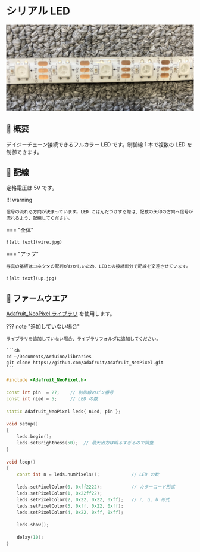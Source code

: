 # シリアル LED

![alt text](thumbnail.jpg)

## 🌟 概要

デイジーチェーン接続できるフルカラー LED です。制御線 1 本で複数の LED を制御できます。

## 🌟 配線

定格電圧は 5V です。

!!! warning

    信号の流れる方向が決まっています。LED にはんだづけする際は、記載の矢印の方向へ信号が流れるよう、配線してください。

=== "全体"

    ![alt text](wire.jpg)

=== "アップ"

    写真の基板はコネクタの配列がおかしいため、LEDとの接続部分で配線を交差させています。

    ![alt text](up.jpg)

## 🌟 ファームウエア

[Adafruit_NeoPixel ライブラリ](https://github.com/adafruit/Adafruit_NeoPixel) を使用します。

??? note "追加していない場合"

    ライブラリを追加していない場合、ライブラリフォルダに追加してください。

    ```sh
    cd ~/Documents/Arduino/libraries
    git clone https://github.com/adafruit/Adafruit_NeoPixel.git
    ```

```cpp title="RaspberryPi Pico での使用例"
#include <Adafruit_NeoPixel.h>

const int pin  = 27;    // 制御線のピン番号
const int nLed = 5;     // LED の数

static Adafruit_NeoPixel leds{ nLed, pin };

void setup()
{
    leds.begin();
    leds.setBrightness(50);  // 最大出力は明るすぎるので調整
}

void loop()
{
    const int n = leds.numPixels();            // LED の数

    leds.setPixelColor(0, 0xff2222);           // カラーコード形式
    leds.setPixelColor(1, 0x22ff22);
    leds.setPixelColor(2, 0x22, 0x22, 0xff);   // r, g, b 形式
    leds.setPixelColor(3, 0xff, 0x22, 0xff);
    leds.setPixelColor(4, 0x22, 0xff, 0xff);

    leds.show();

    delay(10);
}
```
